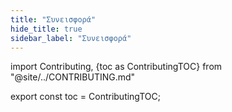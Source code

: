 ```yaml
---
title: "Συνεισφορά"
hide_title: true
sidebar_label: "Συνεισφορά"
---
```


import Contributing, {toc as ContributingTOC} from "@site/../CONTRIBUTING.md"

<Contributing />

export const toc = ContributingTOC;
